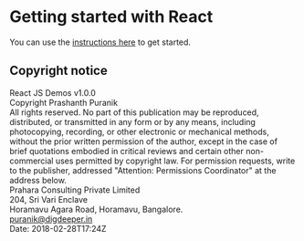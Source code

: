 # Getting started with React
You can use the [instructions here](https://reactjs.org/docs/try-react.html) to get started.

## Copyright notice
React JS Demos v1.0.0  
Copyright Prashanth Puranik  
All rights reserved. No part of this publication may be reproduced, distributed, or transmitted in any form or by any means, including photocopying, recording, or other electronic or mechanical methods, without the prior written permission of the author, except in the case of brief quotations embodied in critical reviews and certain other non-commercial uses permitted by copyright law. For permission requests, write to the publisher, addressed "Attention: Permissions Coordinator" at the address below.  
Prahara Consulting Private Limited  
204, Sri Vari Enclave  
Horamavu Agara Road, Horamavu, Bangalore.   
puranik@digdeeper.in  
Date: 2018-02-28T17:24Z  

